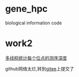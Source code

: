 # gene_hpc
biological information code

# work2
[多线程统计每个位点的测序深度](work2/README.md)

github网络太烂,转到[gitee](https://gitee.com/zhaobu/gene_hpc)上提交了